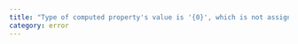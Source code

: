 ```yaml
---
title: "Type of computed property's value is '{0}', which is not assignable to type '{1}'."
category: error
---
```

